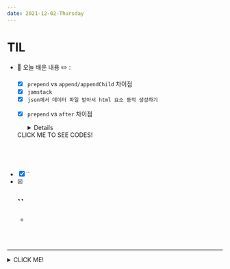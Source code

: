 ```yaml
---
date: 2021-12-02-Thursday
---
```


# TIL
- 📝 오늘 배운 내용 ✏️ : 
  - [x] `prepend` vs `append/appendChild` 차이점 
  <!-- 
  https://baessi.tistory.com/87
  https://webisfree.com/2020-08-07/%EC%9E%90%EB%B0%94%EC%8A%A4%ED%81%AC%EB%A6%BD%ED%8A%B8-%EC%97%98%EB%A6%AC%EB%A8%BC%ED%8A%B8-%EC%95%9E-%EB%98%90%EB%8A%94-%EB%92%A4%EC%97%90-%EC%9A%94%EC%86%8C-%EC%9D%B4%EB%8F%99%ED%95%98%EA%B8%B0-append()-appendchild()-prepend()-insertbefore()
  https://developer.mozilla.org/en-US/docs/Web/API/Element/prepend
   -->
    <!-- <img src="./images/tab_menu_example.png" alt="탭 메뉴 정리"  width="600px" height="" style="" />    -->

  - [x] `jamstack` 
  <!-- https://velog.io/@kysung95/%EA%B0%9C%EB%B0%9C%EC%83%81%EC%8B%9D-JAM-%EC%8A%A4%ED%83%9D%EC%9D%B4%EB%9E%80 -->
  - [x] `json에서 데이터 파일 받아서 html 요소 동적 생성하기`

  <!-- <img src="./images/document_write_example.png" width="" height="100px" style="" />    -->
  - [x] `prepend` vs `after` 차이점 

    <details>
  <summary>CLICK ME TO SEE CODES!</summary>

  ```html

  ```

  ```js

  ```
<!-- https://homzzang.com/b/js-1244 -->

</details>
<br />


- [x] `` 
- [x] `` 
  -
  -

<br />
<br />

---
<details>
<summary>CLICK ME!</summary>  

- cf.  
  - ✨ Only 선생님's 강의 ✨

</detials>   

